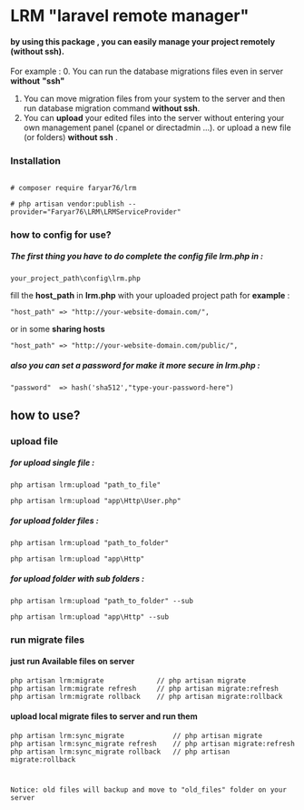 # LRM "laravel remote manager"
#### by using this package , you can easily manage your project remotely (__without ssh__).
For example : 
0. You can run the database migrations files even in server __without__ __"ssh"__

1. You can move migration files from your system to the server and then run database migration command __without ssh__. 
2. You can __upload__ your edited files into the server without entering your own management panel (cpanel or directadmin ...). or upload a new file (or folders) __without ssh__ .


 ### Installation

```

# composer require faryar76/lrm

# php artisan vendor:publish --provider="Faryar76\LRM\LRMServiceProvider"

```
### how to config for use?
##### The first thing you have to do complete the config file __lrm.php__ in :

```
your_project_path\config\lrm.php
```
fill the  __host_path__  in __lrm.php__ with your uploaded project path for **example** :
```
"host_path" => "http://your-website-domain.com/",
```
or in some __sharing hosts__
```
"host_path" => "http://your-website-domain.com/public/",
```
##### also you can set a password for make it more secure in __lrm.php__ : 
```
"password"  => hash('sha512',"type-your-password-here")
```
## how to use?
### upload file
##### for upload single file : 
```
php artisan lrm:upload "path_to_file"

php artisan lrm:upload "app\Http\User.php"
```

##### for upload folder files : 
```
php artisan lrm:upload "path_to_folder"

php artisan lrm:upload "app\Http"
```
##### for upload folder with sub folders : 
```
php artisan lrm:upload "path_to_folder" --sub

php artisan lrm:upload "app\Http" --sub
```
### run migrate files

#### just run Available files on server
```
php artisan lrm:migrate 			// php artisan migrate
php artisan lrm:migrate refresh 	// php artisan migrate:refresh
php artisan lrm:migrate rollback 	// php artisan migrate:rollback
```
#### upload local migrate files to server and run them
```
php artisan lrm:sync_migrate			// php artisan migrate
php artisan lrm:sync_migrate refresh 	// php artisan migrate:refresh
php artisan lrm:sync_migrate rollback 	// php artisan migrate:rollback
```
# 

```
Notice: old files will backup and move to "old_files" folder on your server 
```


